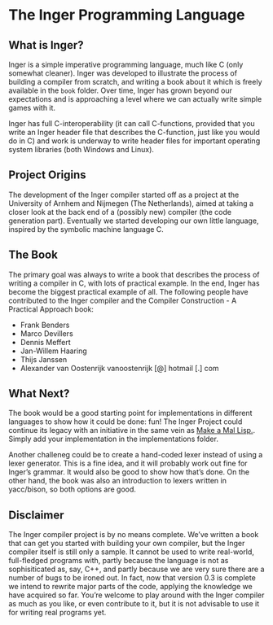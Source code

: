 # The Inger Programming Language
## What is Inger?

Inger is a simple imperative programming language, much like C (only somewhat cleaner). Inger was developed to illustrate the process of building a compiler from scratch, and writing a book about it which is freely available in the `book` folder. Over time, Inger has grown beyond our expectations and is approaching a level where we can actually write simple games with it.

Inger has full C-interoperability (it can call C-functions, provided that you write an Inger header file that describes the C-function, just like you would do in C) and work is underway to write header files for important operating system libraries (both Windows and Linux).

## Project Origins

The development of the Inger compiler started off as a project at the University of Arnhem and Nijmegen (The Netherlands), aimed at taking a closer look at the back end of a (possibly new) compiler (the code generation part). Eventually we started developing our own little language, inspired by the symbolic machine language C. 

## The Book
The primary goal was always to write a book that describes the process of writing a compiler in C, with lots of practical example. In the end, Inger has become the biggest practical example of all. The following people have contributed to the Inger compiler and the Compiler Construction - A Practical Approach book:

* Frank Benders
* Marco Devillers
* Dennis Meffert
* Jan-Willem Haaring
* Thijs Janssen
* Alexander van Oostenrijk  vanoostenrijk [@] hotmail [.] com

## What Next?
The book would be a good starting point for implementations in different languages to show how it could be done: fun! 
The Inger Project could continue its legacy with an initiative in the same vein as [Make a Mal Lisp.](https://github.com/kanaka/mal). Simply add your implementation in the implementations folder.

Another challeneg could be to create a hand-coded lexer instead of using a lexer generator. This is a fine idea, and it will probably work out fine for Inger’s grammar. It would also be good to show how that’s done. On the other hand, the book was also an introduction to lexers written in yacc/bison, so both options are good.

## Disclaimer
The Inger compiler project is by no means complete. We’ve written a book that can get you started with building your own compiler, but the Inger compiler itself is still only a sample. It cannot be used to write real-world, full-fledged programs with, partly because the language is not as sophisiticated as, say, C++, and partly because we are very sure there are a number of bugs to be ironed out. In fact, now that version 0.3 is complete we intend to rewrite major parts of the code, applying the knowledge we have acquired so far. You’re welcome to play around with the Inger compiler as much as you like, or even contribute to it, but it is not advisable to use it for writing real programs yet.


